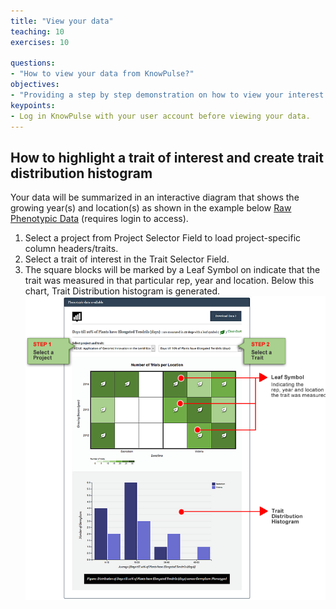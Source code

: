 ```yaml
---
title: "View your data"
teaching: 10
exercises: 10
 
questions:
- "How to view your data from KnowPulse?"
objectives:
- "Providing a step by step demonstration on how to view your interest trait(s) from KnowPulse."
keypoints:
- Log in KnowPulse with your user account before viewing your data.
---
```


## How to highlight a trait of interest and create trait distribution histogram
Your data will be summarized in an interactive diagram that shows the growing year(s) and location(s) as shown in the example below [Raw Phenotypic Data](https://knowpulse.usask.ca/phenotypes/raw) (requires login to access). 

1.	Select a project from Project Selector Field to load project-specific column headers/traits.
2.	Select a trait of interest in the Trait Selector Field.
3.	The square blocks will be marked by a Leaf Symbol on indicate that the trait was measured in that particular rep, year and location. Below this chart, Trait Distribution histogram is generated.
![Screenshot of main code listing](../fig/howto-upload-raw-phenotypic-data.18.png)

